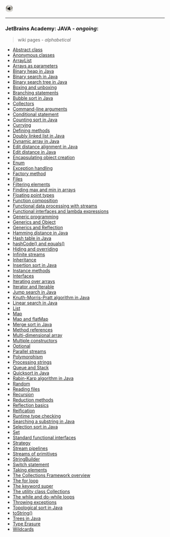 <a href="https://kamil-jankowski.github.io/"><img src="pictures/button.png" alt="back_icon" width="25"/></a>
<hr>

### JetBrains Academy: JAVA - _ongoing_:
> wiki pages - _alphabetical_

* <a href="https://github.com/Kamil-Jankowski/Learning-JAVA/wiki/JetBrains-Academy:-Abstract-class" target="_blank">Abstract class</a>
* <a href="https://github.com/Kamil-Jankowski/Learning-JAVA/wiki/JetBrains-Academy:-Anonymous-classes" target="_blank">Anonymous classes</a>
* <a href="https://github.com/Kamil-Jankowski/Learning-JAVA/wiki/JetBrains-Academy:-ArrayList" targe="_blank">ArrayList</a>
* <a href="https://github.com/Kamil-Jankowski/Learning-JAVA/wiki/JetBrains-Academy:-Arrays-as-parameters" target="_blank">Arrays as parameters</a>
* <a href="https://github.com/Kamil-Jankowski/Learning-JAVA/wiki/JetBrains-Academy:-Binary-heap-in-Java" target="_blank">Binary heap in Java</a>
* <a href="https://github.com/Kamil-Jankowski/Learning-JAVA/wiki/JetBrains-Academy:-Binary-search-in-Java" target="_blank">Binary search in Java</a>
* <a href="https://github.com/Kamil-Jankowski/Learning-JAVA/wiki/JetBrains-Academy:-Binary-search-tree-in-Java" target="_blank">Binary search tree in Java</a>
* <a href="https://github.com/Kamil-Jankowski/Learning-JAVA/wiki/JetBrains-Academy:-Boxing-and-unboxing" target="_blank">Boxing and unboxing</a>
* <a href="https://github.com/Kamil-Jankowski/Learning-JAVA/wiki/JetBrains-Academy:-Branching-statements" target="_blank">Branching statements</a>
* <a href="https://github.com/Kamil-Jankowski/Learning-JAVA/wiki/JetBrains-Academy:-Bubble-sort-in-Java" target="_blank">Bubble sort in Java</a>
* <a href="https://github.com/Kamil-Jankowski/Learning-JAVA/wiki/JetBrains-Academy:-Collectors" target="_blank">Collectors</a>
* <a href="https://github.com/Kamil-Jankowski/Learning-JAVA/wiki/JetBrains-Academy:-Command-line-arguments" target="_blank">Command-line arguments</a>
* <a href="https://github.com/Kamil-Jankowski/Learning-JAVA/wiki/JetBrains-Academy:-Conditional-statement" target="_blank">Conditional statement</a>
* <a href="https://github.com/Kamil-Jankowski/Learning-JAVA/wiki/JetBrains-Academy:-Counting-sort-in-Java" target="_blank">Counting sort in Java</a>
* <a href="https://github.com/Kamil-Jankowski/Learning-JAVA/wiki/JetBrains-Academy:-Currying" target="_blank">Currying</a>
* <a href="https://github.com/Kamil-Jankowski/Learning-JAVA/wiki/JetBrains-Academy:-Defining-methods" target="_blank">Defining methods</a>
* <a href="https://github.com/Kamil-Jankowski/Learning-JAVA/wiki/JetBrains-Academy:-Doubly-linked-list-in-Java" target="_blank">Doubly linked list in Java</a>
* <a href="https://github.com/Kamil-Jankowski/Learning-JAVA/wiki/JetBrains-Academy:-Dynamic-array-in-Java" target="_blank">Dynamic array in Java</a>
* <a href="https://github.com/Kamil-Jankowski/Learning-JAVA/wiki/JetBrains-Academy:-Edit-distance-alignment-in-Java" target="_blank">Edit distance alignment in Java</a>
* <a href="https://github.com/Kamil-Jankowski/Learning-JAVA/wiki/JetBrains-Academy:-Edit-distance-in-Java" target="_blank">Edit distance in Java</a>
* <a href="https://github.com/Kamil-Jankowski/Learning-JAVA/wiki/JetBrains-Academy:-Encapsulating-object-creation" target="_blank">Encapsulating object creation</a>
* <a href="https://github.com/Kamil-Jankowski/Learning-JAVA/wiki/JetBrains-Academy:-Enum" target="_blank">Enum</a>
* <a href="https://github.com/Kamil-Jankowski/Learning-JAVA/wiki/JetBrains-Academy:-Exception-handling" target="_blank">Exception handling</a>
* <a href="https://github.com/Kamil-Jankowski/Learning-JAVA/wiki/JetBrains-Academy:-Factory-method" target="_blank">Factory method</a>
* <a href="https://github.com/Kamil-Jankowski/Learning-JAVA/wiki/JetBrains-Academy:-Files">Files</a>
* <a href="https://github.com/Kamil-Jankowski/Learning-JAVA/wiki/JetBrains-Academy:-Filtering-elements" target="_blank">Filtering elements</a>
* <a href="https://github.com/Kamil-Jankowski/Learning-JAVA/wiki/JetBrains-Academy:-Finding-max-and-min-in-arrays" target="_blank">Finding max and min in arrays</a>
* <a href="https://github.com/Kamil-Jankowski/Learning-JAVA/wiki/JetBrains-Academy:-Floating-point-types" target="_blank">Floating point types</a>
* <a href="https://github.com/Kamil-Jankowski/Learning-JAVA/wiki/JetBrains-Academy:-Function-composition" target="_blank">Function composition</a>
* <a href="https://github.com/Kamil-Jankowski/Learning-JAVA/wiki/JetBrains-Academy:-Functional-data-processing-with-streams" target="_blank">Functional data processing with streams</a>
* <a href="https://github.com/Kamil-Jankowski/Learning-JAVA/wiki/JetBrains-Academy:-Functional-interfaces-and-lambda-expressions" target="_blank">Functional interfaces and lambda expressions</a>
* <a href="https://github.com/Kamil-Jankowski/Learning-JAVA/wiki/JetBrains-Academy:-Generic-programming" target="_blank">Generic programming</a>
* <a href="https://github.com/Kamil-Jankowski/Learning-JAVA/wiki/JetBrains-Academy:-Generics-and-Object" target="_blank">Generics and Object</a>
* <a href="https://github.com/Kamil-Jankowski/Learning-JAVA/wiki/JetBrains-Academy:-Generics-and-Reflection" target="_blank">Generics and Reflection</a>
* <a href="https://github.com/Kamil-Jankowski/Learning-JAVA/wiki/JetBrains-Academy:-Hamming-distance-in-Java" target="_blank">Hamming distance in Java</a>
* <a href="https://github.com/Kamil-Jankowski/Learning-JAVA/wiki/JetBrains-Academy:-Hash-table-in-Java" target="_blank">Hash table in Java</a>
* <a href="https://github.com/Kamil-Jankowski/Learning-JAVA/wiki/JetBrains-Academy:-hashCode()-and-equals()" target="_blank">hashCode() and equals()</a>
* <a href="https://github.com/Kamil-Jankowski/Learning-JAVA/wiki/JetBrains-Academy:-Hiding-and-overriding" target="_blank">Hiding and overriding</a>
* <a href="https://github.com/Kamil-Jankowski/Learning-JAVA/wiki/JetBrains-Academy:-Infinite-streams" target="_blank">Infinite streams</a>
* <a href="https://github.com/Kamil-Jankowski/Learning-JAVA/wiki/JetBrains-Academy:-Inheritance" target="_blank">Inheritance</a>
* <a href="https://github.com/Kamil-Jankowski/Learning-JAVA/wiki/JetBrains-Academy:-Insertion-sort-in-Java" target="_blank">Insertion sort in Java</a>
* <a href="https://github.com/Kamil-Jankowski/Learning-JAVA/wiki/JetBrains-Academy:-Instance-methods" target="_blank">Instance methods</a>
* <a href="https://github.com/Kamil-Jankowski/Learning-JAVA/wiki/JetBrains-Academy:-Interfaces" target="_blank">Interfaces</a>
* <a href="https://github.com/Kamil-Jankowski/Learning-JAVA/wiki/JetBrains-Academy:-Iterating-over-arrays" target="_blank">Iterating over arrays</a>
* <a href="https://github.com/Kamil-Jankowski/Learning-JAVA/wiki/JetBrains-Academy:-Iterator-and-Iterable" target="_blank">Iterator and Iterable</a>
* <a href="https://github.com/Kamil-Jankowski/Learning-JAVA/wiki/JetBrains-Academy:-Jump-search-in-Java" target="_blank">Jump search in Java</a>
* <a href="https://github.com/Kamil-Jankowski/Learning-JAVA/wiki/JetBrains-Academy:-Knuth-Morris-Pratt-algorithm-in-Java" target="_blank">Knuth-Morris-Pratt algorithm in Java</a>
* <a href="https://github.com/Kamil-Jankowski/Learning-JAVA/wiki/JetBrains-Academy:-Linear-search-in-Java" target="_blank">Linear search in Java</a>
* <a href="https://github.com/Kamil-Jankowski/Learning-JAVA/wiki/JetBrains-Academy:-List" target="_blank">List</a>
* <a href="https://github.com/Kamil-Jankowski/Learning-JAVA/wiki/JetBrains-Academy:-Map" target="_blank">Map</a>
* <a href="https://github.com/Kamil-Jankowski/Learning-JAVA/wiki/JetBrains-Academy:-Map-and-flatMap" target="_blank">Map and flatMap</a>
* <a href="https://github.com/Kamil-Jankowski/Learning-JAVA/wiki/JetBrains-Academy:-Merge-sort-in-Java" target="_blank">Merge sort in Java</a>
* <a href="https://github.com/Kamil-Jankowski/Learning-JAVA/wiki/JetBrains-Academy:-Method-references" target="_blank">Method references</a>
* <a href="https://github.com/Kamil-Jankowski/Learning-JAVA/wiki/JetBrains-Academy:-Multi-dimensional-array" target="_blank">Multi-dimensional array</a>
* <a href="https://github.com/Kamil-Jankowski/Learning-JAVA/wiki/JetBrains-Academy:-Multiple-constructors" target="_blank">Multiple constructors</a>
* <a href="https://github.com/Kamil-Jankowski/Learning-JAVA/wiki/JetBrains-Academy:-Optional" target="_blank">Optional</a>
* <a href="https://github.com/Kamil-Jankowski/Learning-JAVA/wiki/JetBrains-Academy:-Parallel-streams" target="_blank">Parallel streams</a>
* <a href="https://github.com/Kamil-Jankowski/Learning-JAVA/wiki/JetBrains-Academy:-Polymorphism" target="_blank">Polymorphism</a>
* <a href="https://github.com/Kamil-Jankowski/Learning-JAVA/wiki/JetBrains-Academy:-Processing-strings" target="_blank">Processing strings</a>
* <a href="https://github.com/Kamil-Jankowski/Learning-JAVA/wiki/JetBrains-Academy:-Queue-and-Stack" target="_blank">Queue and Stack</a>
* <a href="https://github.com/Kamil-Jankowski/Learning-JAVA/wiki/JetBrains-Academy:-Quicksort-in-Java" target="_blank">Quicksort in Java</a>
* <a href="https://github.com/Kamil-Jankowski/Learning-JAVA/wiki/JetBrains-Academy:-Rabin-Karp-algorithm-in-Java" target="_blank">Rabin-Karp algorithm in Java</a>
* <a href="https://github.com/Kamil-Jankowski/Learning-JAVA/wiki/JetBrains-Academy:-Random" target="_blank">Random</a>
* <a href="https://github.com/Kamil-Jankowski/Learning-JAVA/wiki/JetBrains-Academy:-Reading-files" target="_blank">Reading files</a>
* <a href="https://github.com/Kamil-Jankowski/Learning-JAVA/wiki/JetBrains-Academy:-Recursion" target="_blank">Recursion</a>
* <a href="https://github.com/Kamil-Jankowski/Learning-JAVA/wiki/JetBrains-Academy:-Reduction-methods" target="_blank">Reduction methods</a>
* <a href="https://github.com/Kamil-Jankowski/Learning-JAVA/wiki/JetBrains-Academy:-Reflection-basics" target="_blank">Reflection basics</a>
* <a href="https://github.com/Kamil-Jankowski/Learning-JAVA/wiki/JetBrains-Academy:-Reification" target="_blank">Reification</a>
* <a href="https://github.com/Kamil-Jankowski/Learning-JAVA/wiki/JetBrains-Academy:-Runtime-type-checking" target="_blank">Runtime type checking</a>
* <a href="https://github.com/Kamil-Jankowski/Learning-JAVA/wiki/JetBrains-Academy:-Searching-a-substring-in-Java" target="_blank">Searching a substring in Java</a>
* <a href="https://github.com/Kamil-Jankowski/Learning-JAVA/wiki/JetBrains-Academy:-Selection-sort-in-Java" target="_blank">Selection sort in Java</a>
* <a href="https://github.com/Kamil-Jankowski/Learning-JAVA/wiki/JetBrains-Academy:-Set" target="_blank">Set</a>
* <a href="https://github.com/Kamil-Jankowski/Learning-JAVA/wiki/JetBrains-Academy:-Standard-functional-interfaces" target="_blank">Standard functional interfaces</a>
* <a href="https://github.com/Kamil-Jankowski/Learning-JAVA/wiki/JetBrains-Academy:-Strategy" target="_blank">Strategy</a>
* <a href="https://github.com/Kamil-Jankowski/Learning-JAVA/wiki/JetBrains-Academy:-Stream-pipelines" target="_blank">Stream pipelines</a>
* <a href="https://github.com/Kamil-Jankowski/Learning-JAVA/wiki/JetBrains-Academy:-Streams-of-primitives" target ="_blank">Streams of primitives</a>
* <a href="https://github.com/Kamil-Jankowski/Learning-JAVA/wiki/JetBrains-Academy:-StringBuilder" target="_blank">StringBuilder</a>
* <a href="https://github.com/Kamil-Jankowski/Learning-JAVA/wiki/JetBrains-Academy:-Switch-statement" target="_blank">Switch statement</a>
* <a href="https://github.com/Kamil-Jankowski/Learning-JAVA/wiki/JetBrains-Academy:-Taking-elements" target="_blank">Taking elements</a>
* <a href="https://github.com/Kamil-Jankowski/Learning-JAVA/wiki/JetBrains-Academy:-The-Collections-Framework-overview" target="_blank">The Collections Framework overview</a>
* <a href="https://github.com/Kamil-Jankowski/Learning-JAVA/wiki/JetBrains-Academy:-The-for-loop" target="_blank">The for loop</a>
* <a href="https://github.com/Kamil-Jankowski/Learning-JAVA/wiki/JetBrains-Academy:-The-keyword-super" target="_blank">The keyword super</a>
* <a href="https://github.com/Kamil-Jankowski/Learning-JAVA/wiki/JetBrains-Academy:-The-utility-class-Collections" target="_blank">The utility class Collections</a>
* <a href="https://github.com/Kamil-Jankowski/Learning-JAVA/wiki/JetBrains-Academy:-while-&-do-while" target="_blank">The while and do-while loops</a>
* <a href="https://github.com/Kamil-Jankowski/Learning-JAVA/wiki/JetBrains-Academy:-Throwing-exceptions" target="_blank">Throwing exceptions</a>
* <a href="https://github.com/Kamil-Jankowski/Learning-JAVA/wiki/JetBrains-Academy:-Topological-sort-in-Java" target="_blank">Topological sort in Java</a>
* <a href="https://github.com/Kamil-Jankowski/Learning-JAVA/wiki/JetBrains-Academy:-toString()" target="_blank">toString()</a>
* <a href="https://github.com/Kamil-Jankowski/Learning-JAVA/wiki/JetBrains-Academy:-Trees-in-Java" target="_blank">Trees in Java</a>
* <a href="https://github.com/Kamil-Jankowski/Learning-JAVA/wiki/JetBrains-Academy:-Type-Erasure" target="_blank">Type Erasure</a>
* <a href="https://github.com/Kamil-Jankowski/Learning-JAVA/wiki/JetBrains-Academy:-Wildcards" target="_blank">Wildcards</a>
